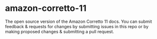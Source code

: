 # amazon-corretto-11
The open source version of the Amazon Corretto 11 docs. You can submit feedback &amp; requests for changes by submitting issues in this repo or by making proposed changes &amp; submitting a pull request.
